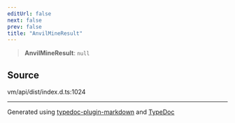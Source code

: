```yaml
---
editUrl: false
next: false
prev: false
title: "AnvilMineResult"
---
```


> **AnvilMineResult**: `null`

## Source

vm/api/dist/index.d.ts:1024

***
Generated using [typedoc-plugin-markdown](https://www.npmjs.com/package/typedoc-plugin-markdown) and [TypeDoc](https://typedoc.org/)
